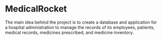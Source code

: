 # MedicalRocket
The main idea behind the project is to create a database and application for a hospital administration to manage the records of its employees, patients, medical records, medicines prescribed, and medicine inventory.
